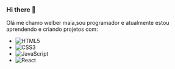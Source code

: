 ### Hi there 👋
  Olá me chamo welber maia,sou programador e atualmente estou aprendendo e criando projetos com:

- ![HTML5](https://img.shields.io/badge/html5-%23E34F26.svg?style=for-the-badge&logo=html5&logoColor=white)
- ![CSS3](https://img.shields.io/badge/css3-%231572B6.svg?style=for-the-badge&logo=css3&logoColor=white)
- ![JavaScript](https://img.shields.io/badge/javascript-%23323330.svg?style=for-the-badge&logo=javascript&logoColor=%23F7DF1E)
- 	![React](https://img.shields.io/badge/react-%2320232a.svg?style=for-the-badge&logo=react&logoColor=%2361DAFB)

